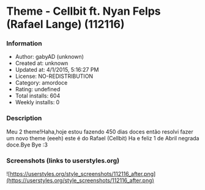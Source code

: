 # Theme - Cellbit ft. Nyan Felps (Rafael Lange) (112116)

### Information
- Author: gabyAD (unknown)
- Created at: unknown
- Updated at: 4/1/2015, 5:16:27 PM
- License: NO-REDISTRIBUTION
- Category: amordoce
- Rating: undefined
- Total installs: 604
- Weekly installs: 0


### Description
Meu 2 theme!Haha,hoje estou fazendo 450 dias doces então resolvi fazer um novo theme (eeeh) este é do Rafael (Cellbit) Ha e feliz 1 de Abril negrada doce.Bye Bye :3


### Screenshots (links to userstyles.org)
![https://userstyles.org/style_screenshots/112116_after.png](https://userstyles.org/style_screenshots/112116_after.png)


